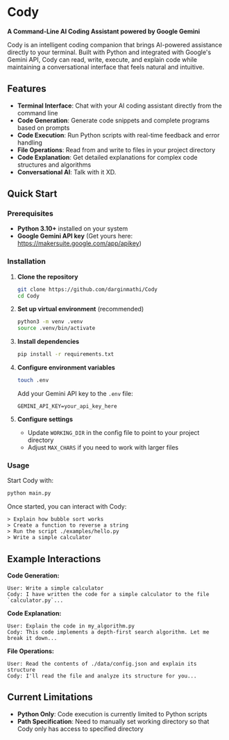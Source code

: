 # Cody

**A Command-Line AI Coding Assistant powered by Google Gemini**

Cody is an intelligent coding companion that brings AI-powered assistance directly to your terminal. Built with Python and integrated with Google's Gemini API, Cody can read, write, execute, and explain code while maintaining a conversational interface that feels natural and intuitive.

## Features

- **Terminal Interface**: Chat with your AI coding assistant directly from the command line
- **Code Generation**: Generate code snippets and complete programs based on prompts
- **Code Execution**: Run Python scripts with real-time feedback and error handling
- **File Operations**: Read from and write to files in your project directory
- **Code Explanation**: Get detailed explanations for complex code structures and algorithms
- **Conversational AI**: Talk with it XD.

## Quick Start

### Prerequisites

- **Python 3.10+** installed on your system
- **Google Gemini API key** (Get yours here: https://makersuite.google.com/app/apikey)

### Installation

1. **Clone the repository**
   ```bash
   git clone https://github.com/darginmathi/Cody
   cd Cody
   ```

2. **Set up virtual environment** (recommended)
   ```bash
   python3 -m venv .venv
   source .venv/bin/activate
   ```

3. **Install dependencies**
   ```bash
   pip install -r requirements.txt
   ```

4. **Configure environment variables**
   ```bash
   touch .env
   ```
   Add your Gemini API key to the `.env` file:
   ```
   GEMINI_API_KEY=your_api_key_here
   ```

5. **Configure settings**
   - Update `WORKING_DIR` in the config file to point to your project directory
   - Adjust `MAX_CHARS` if you need to work with larger files

### Usage

Start Cody with:
```bash
python main.py
```

Once started, you can interact with Cody:

```
> Explain how bubble sort works
> Create a function to reverse a string
> Run the script ./examples/hello.py
> Write a simple calculator
```

## Example Interactions

**Code Generation:**
```
User: Write a simple calculator
Cody: I have written the code for a simple calculator to the file `calculator.py`...
```

**Code Explanation:**
```
User: Explain the code in my_algorithm.py
Cody: This code implements a depth-first search algorithm. Let me break it down...
```

**File Operations:**
```
User: Read the contents of ./data/config.json and explain its structure
Cody: I'll read the file and analyze its structure for you...
```

## Current Limitations

- **Python Only**: Code execution is currently limited to Python scripts
- **Path Specification**: Need to manually set working directory so that Cody only has access to specified directory
